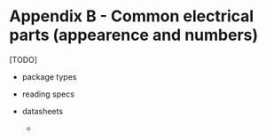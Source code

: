 

# Appendix B - Common electrical parts (appearence and numbers)

[TODO]

* package types

* reading specs

* datasheets
  
  *
